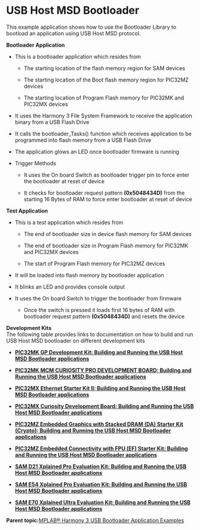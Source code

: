 # USB Host MSD Bootloader

This example application shows how to use the Bootloader Library to bootload an application using USB Host MSD protocol.

**Bootloader Application**

-   This is a bootloader application which resides from

    -   The starting location of the flash memory region for SAM devices

    -   The starting location of the Boot flash memory region for PIC32MZ devices

    -   The starting location of Program Flash memory for PIC32MK and PIC32MX devices

-   It uses the Harmony 3 File System Framework to receive the application binary from a USB Flash Drive

-   It calls the bootloader\_Tasks\(\) function which receives application to be programmed into flash memory from a USB Flash Drive

-   The application glows an LED once bootloader firmware is running

-   Trigger Methods

    -   It uses the On board Switch as bootloader trigger pin to force enter the bootloader at reset of device

    -   It checks for bootloader request pattern **\(0x5048434D\)** from the starting 16 Bytes of RAM to force enter bootloader at reset of device


**Test Application**

-   This is a test application which resides from

    -   The end of bootloader size in device flash memory for SAM devices

    -   The end of bootloader size in Program Flash memory for PIC32MK and PIC32MX devices

    -   The start of Program Flash memory for PIC32MZ devices

-   It will be loaded into flash memory by bootloader application

-   It blinks an LED and provides console output

-   It uses the On board Switch to trigger the bootloader from firmware

    -   Once the switch is pressed it loads first 16 bytes of RAM with bootloader request pattern **\(0x5048434D\)** and resets the device


**Development Kits**<br />The following table provides links to documentation on how to build and run USB Host MSD bootloader on different development kits

-   **[PIC32MK GP Development Kit: Building and Running the USB Host MSD Bootloader applications](../../docs/GUID-59114840-23B8-4382-B1B2-FC3F900B73A6.md)**  

-   **[PIC32MK MCM CURIOSITY PRO DEVELOPMENT BOARD: Building and Running the USB Host MSD Bootloader applications](../../docs/GUID-4684ACE5-9A94-401F-B707-61D9AC987399.md)**  

-   **[PIC32MX Ethernet Starter Kit II: Building and Running the USB Host MSD Bootloader applications](../../docs/GUID-18FB5DBB-AF40-4299-A893-5536B6539C20.md)**  

-   **[PIC32MX Curiosity Development Board: Building and Running the USB Host MSD Bootloader applications](../../docs/GUID-3D43D557-6B00-4D55-AF15-03A6ABF55392.md)**  

-   **[PIC32MZ Embedded Graphics with Stacked DRAM \(DA\) Starter Kit \(Crypto\): Building and Running the USB Host MSD Bootloader applications](../../docs/GUID-EF9BBE4B-F5EA-41C5-A7C1-D21CBB70CD72.md)**  

-   **[PIC32MZ Embedded Connectivity with FPU \(EF\) Starter Kit: Building and Running the USB Host MSD Bootloader applications](../../docs/GUID-B5F98AE2-5EFE-44B2-8891-364D00AD3594.md)**  

-   **[SAM D21 Xplained Pro Evaluation Kit: Building and Running the USB Host MSD Bootloader applications](../../docs/GUID-953B067B-7FCC-4D1E-B8E5-CD2E91DAA117.md)**  

-   **[SAM E54 Xplained Pro Evaluation Kit: Building and Running the USB Host MSD Bootloader applications](../../docs/GUID-E3580F48-6F72-4A06-9EAE-00442E8AE2E1.md)**  

-   **[SAM E70 Xplained Ultra Evaluation Kit: Building and Running the USB Host MSD Bootloader applications](../../docs/GUID-06EC05FD-2A38-4DCE-83BA-DF2BD704C0F5.md)**  


**Parent topic:**[MPLAB® Harmony 3 USB Bootloader Application Examples](../../docs/GUID-D9259E38-FF3C-4110-9A8C-4A2CAA74A6D1.md)

